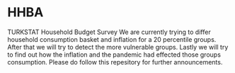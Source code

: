 # HHBA
TURKSTAT Household Budget Survey
We are currently trying to differ household consumption basket and inflation for a 20 percentile groups.
After that we will try to detect the more vulnerable groups. 
Lastly we will try to find out how the inflation and the pandemic had effected those groups consumption. 
Please do follow this repesitory for further announcements.
